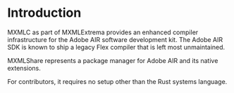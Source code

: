 # Introduction

MXMLC as part of MXMLExtrema provides an enhanced compiler infrastructure for the Adobe AIR software development kit. The Adobe AIR SDK is known to ship a legacy Flex compiler that is left most unmaintained.

MXMLShare represents a package manager for Adobe AIR and its native extensions.

For contributors, it requires no setup other than the Rust systems language.